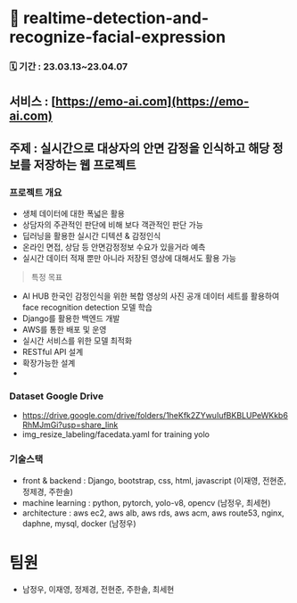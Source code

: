 # 🍃 realtime-detection-and-recognize-facial-expression

###   🗓️ 기간 : 23.03.13~23.04.07

## 서비스 : [https://emo-ai.com](https://emo-ai.com)

## 주제 : 실시간으로 대상자의 안면 감정을 인식하고 해당 정보를 저장하는 웹 프로젝트

### 프로젝트 개요 
  - 생체 데이터에 대한 폭넓은 활용
  - 상담자의 주관적인 판단에 비해 보다 객관적인 판단 가능
  - 딥러닝을 활용한 실시간 디텍션 & 감정인식
  - 온라인 면접, 상담 등 안면감정정보 수요가 있을거라 예측
  - 실시간 데이터 적재 뿐만 아니라 저장된 영상에 대해서도 활용 가능

> 특정 목표
  - AI HUB 한국인 감정인식을 위한 복합 영상의 사진 공개 데이터 세트를 활용하여 face recognition detection 모델 학습
  - Django를 활용한 백엔드 개발
  - AWS를 통한 배포 및 운영
  - 실시간 서비스를 위한 모델 최적화
  - RESTful API 설계
  - 확장가능한 설계
  - 
  
### Dataset Google Drive
- https://drive.google.com/drive/folders/1heKfk2ZYwuIufBKBLUPeWKkb6RhMJmGi?usp=share_link
- img_resize_labeling/facedata.yaml for training yolo
  
### 기술스택
  - front & backend : Django, bootstrap, css, html, javascript (이재영, 전현준, 정제경, 주한솔)  
  - machine learning : python, pytorch, yolo-v8, opencv (남정우, 최세현)  
  - architecture : aws ec2, aws alb, aws rds, aws acm, aws route53, nginx, daphne, mysql, docker (남정우)

# 팀원
- 남정우, 이재영, 정제경, 전현준, 주한솔, 최세현
